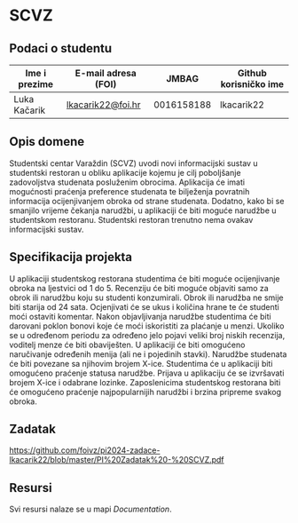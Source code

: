 # SCVZ

## Podaci o studentu

Ime i prezime | E-mail adresa (FOI) | JMBAG | Github korisničko ime
------------  | ------------------- | ----- | ---------------------
Luka Kačarik | lkacarik22@foi.hr | 0016158188 | lkacarik22

## Opis domene
Studentski centar Varaždin (SCVZ) uvodi novi informacijski sustav u studentski restoran u obliku aplikacije kojemu je cilj poboljšanje zadovoljstva studenata posluženim obrocima. Aplikacija će imati mogućnosti praćenja preference studenata te bilježenja povratnih informacija ocijenjivanjem obroka od strane studenata. Dodatno, kako bi se smanjilo vrijeme čekanja narudžbi, u aplikaciji će biti moguće narudžbe u studentskom restoranu. Studentski restoran trenutno nema ovakav informacijski sustav.

## Specifikacija projekta
U aplikaciji studentskog restorana studentima će biti moguće ocijenjivanje obroka na ljestvici od 1 do 5. Recenziju će biti moguće objaviti samo za obrok ili narudžbu koju su studenti konzumirali. Obrok ili narudžba ne smije biti starija od 24 sata. Ocjenjivati će se ukus i količina hrane te će studenti moći ostaviti komentar. Nakon objavljivanja narudžbe studentima će biti darovani poklon bonovi koje će moći iskoristiti za plaćanje u menzi. Ukoliko se u određenom periodu za određeno jelo pojavi veliki broj niskih recenzija, voditelj menze će biti obaviješten. U aplikaciji će biti omogućeno naručivanje određenih menija (ali ne i pojedinih stavki). Narudžbe studenata će biti povezane sa njihovim brojem X-ice. Studentima će u aplikaciji biti omogućeno praćenje statusa narudžbe. Prijava u aplikaciju će se izvršavati brojem X-ice i odabrane lozinke. Zaposlenicima studentskog restorana biti će omogućeno praćenje najpopularnijih narudžbi i brzina pripreme svakog obroka.

## Zadatak
https://github.com/foivz/pi2024-zadace-lkacarik22/blob/master/PI%20Zadatak%20-%20SCVZ.pdf

## Resursi
Svi resursi nalaze se u mapi _Documentation_.
